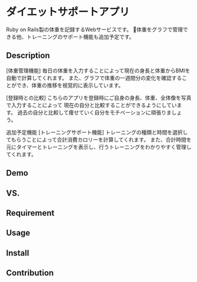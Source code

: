 ダイエットサポートアプリ
====
Ruby on Rails製の体重を記録するWebサービスです。
体重をグラフで管理できる他、トレーニングのサポート機能も追加予定です。

## Description
[体重管理機能]
毎日の体重を入力することによって現在の身長と体重からBMIを自動で計算してくれます。
また、グラフで体重の一週間分の変化を確認することができ、体重の推移を視覚的に表示しています。

[登録時との比較]
こちらのアプリを登録時にご自身の身長、体重、全体像を写真で入力することによって
現在の自分と比較することができるようにしています。
過去の自分と比較して痩せていく自分をモチベーションに頑張りましょう。

追加予定機能
[トレーニングサポート機能]
トレーニングの種類と時間を選択してもらうことによって合計消費カロリーを計算してくれます。
また、合計時間を元にタイマーとトレーニングを表示し、行うトレーニングをわかりやすく管理してくれます。

## Demo

## VS. 

## Requirement

## Usage

## Install

## Contribution
